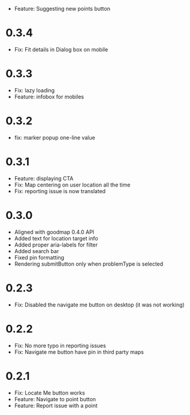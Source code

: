 - Feature: Suggesting new points button

# 0.3.4
- Fix: Fit details in Dialog box on mobile

# 0.3.3
- Fix: lazy loading
- Feature: infobox for mobiles

# 0.3.2
- fix: marker popup one-line value

# 0.3.1
- Feature: displaying CTA
- Fix: Map centering on user location all the time
- Fix: reporting issue is now translated

# 0.3.0
- Aligned with goodmap 0.4.0 API
- Added text for location target info
- Added proper aria-labels for filter
- Added search bar
- Fixed pin formatting
- Rendering submitButton only when problemType is selected

# 0.2.3
- Fix: Disabled the navigate me button on desktop (it was not working)

# 0.2.2
- Fix: No more typo in reporting issues
- Fix: Navigate me button have pin in third party maps

# 0.2.1
- Fix: Locate Me button works
- Feature: Navigate to point button
- Feature: Report issue with a point
